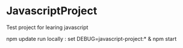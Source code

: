 # JavascriptProject
Test project for learing javascript

npm update
run locally : set DEBUG=javascript-project:* & npm start
